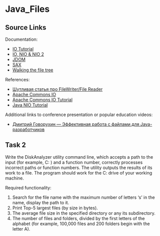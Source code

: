 # Java_Files

## Source Links

Documentation:

* <a href="https://docs.oracle.com/javase/tutorial/essential/io/file.html">IO Tutorial</a>
* <a href="https://docs.oracle.com/javase/8/docs/technotes/guides/io/index.html">IO, NIO & NIO 2</a>
* <a href="http://www.jdom.org/">JDOM</a>
* <a href="">SAX</a>
* <a href="https://docs.oracle.com/javase/tutorial/essential/io/walk.html">Walking the file tree</a>

References:

* <a href="https://vertex-academy.com/tutorials/ru/filewriter-i-filereader/">Шутливая статья про FileWriter/File Reader</a>
* <a href="https://o7planning.org/ru/10141/java-commons-io-tutorial">Apache Commons IO</a>
* <a href="https://www.tutorialspoint.com/commons_io/commons_io_ioutils.htm">Apache Commons IO Tutorial</a>
* <a href="https://javapapers.com/java/java-nio-tutorial/">Java NIO Tutorial</a>

Additional links to conference presentation or popular education videos:

* <a href="https://www.youtube.com/watch?v=7GlMS630dt8">Дмитрий Говорухин — Эффективная работа с файлами для Java-разработчиков</a>

## Task 2

Write the DiskAnalyzer utility command line, which accepts a path to the input (for example, C: ) and a function number, correctly processes incorrect paths or function numbers. The utility outputs the results of its work to a file. The program should work for the C: drive of your working machine.

Required functionality:

1. Search for the file name with the maximum number of letters ‘s’ in the name, display the path to it.
2. Print Top-5 largest files (by size in bytes).
3. The average file size in the specified directory or any its subdirectory.
4. The number of files and folders, divided by the first letters of the alphabet (for example, 100,000 files and 200 folders begin with the letter A).